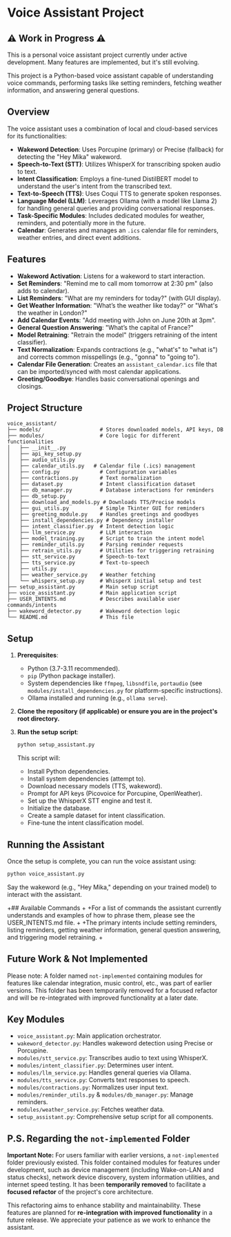 # Voice Assistant Project

## ⚠️ Work in Progress ⚠️

This is a personal voice assistant project currently under active development. Many features are implemented, but it's still evolving.

This project is a Python-based voice assistant capable of understanding voice commands, performing tasks like setting reminders, fetching weather information, and answering general questions.

## Overview

The voice assistant uses a combination of local and cloud-based services for its functionalities:
*   **Wakeword Detection**: Uses Porcupine (primary) or Precise (fallback) for detecting the "Hey Mika" wakeword.
*   **Speech-to-Text (STT)**: Utilizes WhisperX for transcribing spoken audio to text.
*   **Intent Classification**: Employs a fine-tuned DistilBERT model to understand the user's intent from the transcribed text.
*   **Text-to-Speech (TTS)**: Uses Coqui TTS to generate spoken responses.
*   **Language Model (LLM)**: Leverages Ollama (with a model like Llama 2) for handling general queries and providing conversational responses.
*   **Task-Specific Modules**: Includes dedicated modules for weather, reminders, and potentially more in the future.
*   **Calendar**: Generates and manages an `.ics` calendar file for reminders, weather entries, and direct event additions.

## Features

*   **Wakeword Activation**: Listens for a wakeword to start interaction.
*   **Set Reminders**: "Remind me to call mom tomorrow at 2:30 pm" (also adds to calendar).
*   **List Reminders**: "What are my reminders for today?" (with GUI display).
*   **Get Weather Information**: "What’s the weather like today?" or "What's the weather in London?"
*   **Add Calendar Events**: "Add meeting with John on June 20th at 3pm".
*   **General Question Answering**: "What’s the capital of France?"
*   **Model Retraining**: "Retrain the model" (triggers retraining of the intent classifier).
*   **Text Normalization**: Expands contractions (e.g., "what's" to "what is") and corrects common misspellings (e.g., "gonna" to "going to").
*   **Calendar File Generation**: Creates an `assistant_calendar.ics` file that can be imported/synced with most calendar applications.
*   **Greeting/Goodbye**: Handles basic conversational openings and closings.

## Project Structure

```
voice_assistant/
├── models/                   # Stores downloaded models, API keys, DB
├── modules/                  # Core logic for different functionalities
│   ├── __init__.py
│   ├── api_key_setup.py
│   ├── audio_utils.py
│   ├── calendar_utils.py   # Calendar file (.ics) management
│   ├── config.py             # Configuration variables
│   ├── contractions.py       # Text normalization
│   ├── dataset.py            # Intent classification dataset
│   ├── db_manager.py         # Database interactions for reminders
│   ├── db_setup.py
│   ├── download_and_models.py # Downloads TTS/Precise models
│   ├── gui_utils.py          # Simple Tkinter GUI for reminders
│   ├── greeting_module.py    # Handles greetings and goodbyes
│   ├── install_dependencies.py # Dependency installer
│   ├── intent_classifier.py  # Intent detection logic
│   ├── llm_service.py        # LLM interaction
│   ├── model_training.py     # Script to train the intent model
│   ├── reminder_utils.py     # Parsing reminder requests
│   ├── retrain_utils.py      # Utilities for triggering retraining
│   ├── stt_service.py        # Speech-to-text
│   ├── tts_service.py        # Text-to-speech
│   ├── utils.py
│   ├── weather_service.py    # Weather fetching
│   └── whisperx_setup.py     # WhisperX initial setup and test
├── setup_assistant.py        # Main setup script
├── voice_assistant.py        # Main application script
├── USER_INTENTS.md           # Describes available user commands/intents
├── wakeword_detector.py      # Wakeword detection logic
└── README.md                 # This file
```

## Setup

1.  **Prerequisites**:
    *   Python (3.7-3.11 recommended).
    *   `pip` (Python package installer).
    *   System dependencies like `ffmpeg`, `libsndfile`, `portaudio` (see `modules/install_dependencies.py` for platform-specific instructions).
    *   Ollama installed and running (e.g., `ollama serve`).

2.  **Clone the repository (if applicable) or ensure you are in the project's root directory.**

3.  **Run the setup script**:
    ```bash
    python setup_assistant.py
    ```
    This script will:
    *   Install Python dependencies.
    *   Install system dependencies (attempt to).
    *   Download necessary models (TTS, wakeword).
    *   Prompt for API keys (Picovoice for Porcupine, OpenWeather).
    *   Set up the WhisperX STT engine and test it.
    *   Initialize the database.
    *   Create a sample dataset for intent classification.
    *   Fine-tune the intent classification model.

## Running the Assistant

Once the setup is complete, you can run the voice assistant using:
```bash
python voice_assistant.py
```
Say the wakeword (e.g., "Hey Mika," depending on your trained model) to interact with the assistant.

+## Available Commands
+
+For a list of commands the assistant currently understands and examples of how to phrase them, please see the USER_INTENTS.md file.
+
+The primary intents include setting reminders, listing reminders, getting weather information, general question answering, and triggering model retraining.
+
## Future Work & Not Implemented

Please note: A folder named `not-implemented` containing modules for features like calendar integration, music control, etc., was part of earlier versions. This folder has been temporarily removed for a focused refactor and will be re-integrated with improved functionality at a later date.

## Key Modules

*   `voice_assistant.py`: Main application orchestrator.
*   `wakeword_detector.py`: Handles wakeword detection using Precise or Porcupine.
*   `modules/stt_service.py`: Transcribes audio to text using WhisperX.
*   `modules/intent_classifier.py`: Determines user intent.
*   `modules/llm_service.py`: Handles general queries via Ollama.
*   `modules/tts_service.py`: Converts text responses to speech.
*   `modules/contractions.py`: Normalizes user input text.
*   `modules/reminder_utils.py` & `modules/db_manager.py`: Manage reminders.
*   `modules/weather_service.py`: Fetches weather data.
*   `setup_assistant.py`: Comprehensive setup script for all components.

## P.S. Regarding the `not-implemented` Folder

**Important Note:** For users familiar with earlier versions, a `not-implemented` folder previously existed. This folder contained modules for features under development, such as device management (including Wake-on-LAN and status checks), network device discovery, system information utilities, and internet speed testing.
It has been **temporarily removed** to facilitate a **focused refactor** of the project's core architecture.

This refactoring aims to enhance stability and maintainability. These features are planned for **re-integration with improved functionality** in a future release. We appreciate your patience as we work to enhance the assistant.